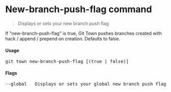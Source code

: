 <h1 textrun="command-heading">New-branch-push-flag command</h1>

<blockquote textrun="command-summary">
Displays or sets your new branch push flag
</blockquote>

<a textrun="command-description">

If "new-branch-push-flag" is true, Git Town pushes branches created with hack /
append / prepend on creation. Defaults to false.

</a>

#### Usage

<pre textrun="command-usage">
git town new-branch-push-flag [(true | false)]
</pre>

#### Flags

<pre textrun="command-flags">
--global   Displays or sets your global new branch push flag
</pre>
